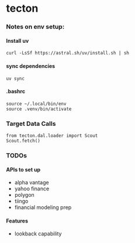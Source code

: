 # tecton

### Notes on env setup:

#### Install uv

`curl -LsSf https://astral.sh/uv/install.sh | sh`

#### sync dependencies
`uv sync`

#### .bashrc
```
source ~/.local/bin/env
source .venv/bin/activate
```

### Target Data Calls

```
from tecton.dal.loader import Scout
Scout.fetch()

```

### TODOs

#### APIs to set up
- alpha vantage
- yahoo finance
- polygon
- tiingo
- financial modeling prep

#### Features
- lookback capability


